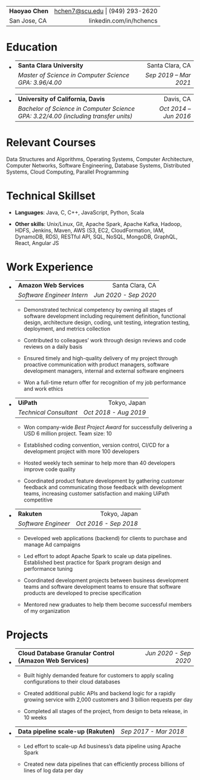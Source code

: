 <table>
<tbody>
<tr class="odd">
<td style="text-align: left;"><strong>Haoyao Chen</strong></td>
<td style="text-align: right;"><a href="mailto:hchen7@scu.edu">hchen7@scu.edu</a> <span class="math inline">|</span> (949) 293-2620</td>
</tr>
<tr class="even">
<td style="text-align: left;">San Jose, CA</td>
<td style="text-align: right;">linkedin.com/in/hchencs</td>
</tr>
</tbody>
</table>

Education
=========

-   <table>
    <tbody>
    <tr class="odd">
    <td style="text-align: left;"><strong>Santa Clara University</strong></td>
    <td style="text-align: right;">Santa Clara, CA</td>
    </tr>
    <tr class="even">
    <td style="text-align: left;"><em>Master of Science in Computer Science GPA: 3.96/4.00</em></td>
    <td style="text-align: right;"><em>Sep 2019 – Mar 2021</em></td>
    </tr>
    </tbody>
    </table>

-   <table>
    <tbody>
    <tr class="odd">
    <td style="text-align: left;"><strong>University of California, Davis</strong></td>
    <td style="text-align: right;">Davis, CA</td>
    </tr>
    <tr class="even">
    <td style="text-align: left;"><em>Bachelor of Science in Computer Science GPA: 3.22/4.00 (including transfer units)</em></td>
    <td style="text-align: right;"><em>Oct 2014 – Jun 2016</em></td>
    </tr>
    </tbody>
    </table>

Relevant Courses
================

Data Structures and Algorithms, Operating Systems, Computer
Architecture, Computer Networks, Software Engineering, Database Systems,
Distributed Systems, Cloud Computing, Parallel Programming

Technical Skillset
==================

-    **Languages**: Java, C, C++, JavaScript, Python, Scala

-    **Other skills**: Unix/Linux, Git, Apache Spark, Apache Kafka,
    Hadoop, HDFS, Jenkins, Maven, AWS (S3, EC2, CloudFormation, IAM,
    DynamoDB, RDS), RESTful API, SQL, NoSQL, MongoDB, GraphQL, React,
    Angular JS

Work Experience
===============

-   <table>
    <tbody>
    <tr class="odd">
    <td style="text-align: left;"><strong>Amazon Web Services</strong></td>
    <td style="text-align: right;">Santa Clara, CA</td>
    </tr>
    <tr class="even">
    <td style="text-align: left;"><em>Software Engineer Intern</em></td>
    <td style="text-align: right;"><em>Jun 2020 - Sep 2020</em></td>
    </tr>
    </tbody>
    </table>

    -    Demonstrated technical competency by owning all stages of
        software development including requirement definition,
        functional design, architecture design, coding, unit testing,
        integration testing, deployment, and metrics collection

    -    Contributed to colleagues’ work through design reviews and code
        reviews on a daily basis

    -    Ensured timely and high-quality delivery of my project through
        proactive communication with product managers, software
        development managers, internal and external software engineers

    -    Won a full-time return offer for recognition of my job
        performance and work ethics

-   <table>
    <tbody>
    <tr class="odd">
    <td style="text-align: left;"><strong>UiPath</strong></td>
    <td style="text-align: right;">Tokyo, Japan</td>
    </tr>
    <tr class="even">
    <td style="text-align: left;"><em>Technical Consultant</em></td>
    <td style="text-align: right;"><em>Oct 2018 - Aug 2019</em></td>
    </tr>
    </tbody>
    </table>

    -    Won company-wide *Best Project Award* for successfully
        delivering a USD 6 million project. Team size: 10

    -    Established coding convention, version control, CI/CD for a
        development project with more 100 developers

    -    Hosted weekly tech seminar to help more than 40 developers
        improve code quality

    -    Coordinated product feature development by gathering customer
        feedback and communicating those feedback with development
        teams, increasing customer satisfaction and making UiPath
        competitive

-   <table>
    <tbody>
    <tr class="odd">
    <td style="text-align: left;"><strong>Rakuten</strong></td>
    <td style="text-align: right;">Tokyo, Japan</td>
    </tr>
    <tr class="even">
    <td style="text-align: left;"><em>Software Engineer</em></td>
    <td style="text-align: right;"><em>Oct 2016 - Sep 2018</em></td>
    </tr>
    </tbody>
    </table>

    -    Developed web applications (backend) for clients to purchase
        and manage Ad campaigns

    -    Led effort to adopt Apache Spark to scale up data pipelines.
        Established best practice for Spark program design and
        performance tuning

    -    Coordinated development projects between business development
        teams and software development teams to ensure that software
        products are developed to precise specification

    -    Mentored new graduates to help them become successful members
        of my organization

Projects
========

-   <table>
    <tbody>
    <tr class="odd">
    <td style="text-align: left;"><strong>Cloud Database Granular Control (Amazon Web Services)</strong></td>
    <td style="text-align: right;"><em>Jun 2020 - Sep 2020</em></td>
    </tr>
    </tbody>
    </table>

    -    Built highly demanded feature for customers to apply scaling
        configurations to their cloud databases

    -    Created additional public APIs and backend logic for a rapidly
        growing service with 2,000 customers and 3 billion requests per
        day

    -    Completed all stages of the project, from design to beta
        release, in 10 weeks

-   <table>
    <tbody>
    <tr class="odd">
    <td style="text-align: left;"><strong>Data pipeline scale-up (Rakuten)</strong></td>
    <td style="text-align: right;"><em>Sep 2017 - Mar 2018</em></td>
    </tr>
    </tbody>
    </table>

    -    Led effort to scale-up Ad business’s data pipeline using Apache
        Spark

    -    Created new data pipelines that can efficiently process
        billions of lines of log data per day
